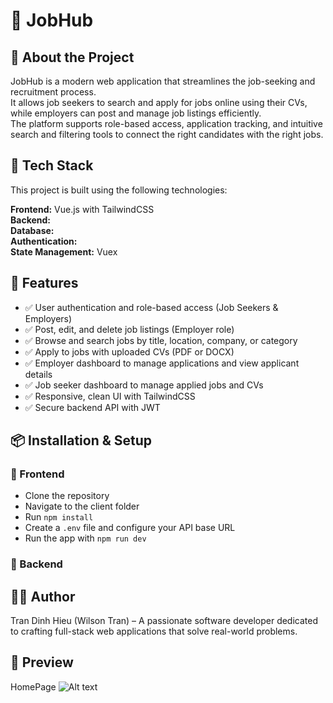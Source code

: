 # 💼 JobHub

## 📌 About the Project

JobHub is a modern web application that streamlines the job-seeking and recruitment process.  
It allows job seekers to search and apply for jobs online using their CVs, while employers can post and manage job listings efficiently.  
The platform supports role-based access, application tracking, and intuitive search and filtering tools to connect the right candidates with the right jobs.

## 🚀 Tech Stack

This project is built using the following technologies:

**Frontend:** Vue.js with TailwindCSS  
**Backend:**  
**Database:**  
**Authentication:**  
**State Management:** Vuex

## 🔧 Features

- ✅ User authentication and role-based access (Job Seekers & Employers)
- ✅ Post, edit, and delete job listings (Employer role)
- ✅ Browse and search jobs by title, location, company, or category
- ✅ Apply to jobs with uploaded CVs (PDF or DOCX)
- ✅ Employer dashboard to manage applications and view applicant details
- ✅ Job seeker dashboard to manage applied jobs and CVs
- ✅ Responsive, clean UI with TailwindCSS
- ✅ Secure backend API with JWT

## 📦 Installation & Setup

### 🔹 Frontend

- Clone the repository
- Navigate to the client folder
- Run `npm install`
- Create a `.env` file and configure your API base URL
- Run the app with `npm run dev`

### 🔹 Backend

## 👨‍💻 Author

Tran Dinh Hieu (Wilson Tran) – A passionate software developer dedicated to crafting full-stack web applications that solve real-world problems.

## 🚀 Preview

HomePage
![Alt text](../jobhub/src/assets/homepage.png)
